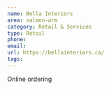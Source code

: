 ```yaml
---
name: Bella Interiors
area: salmon-arm
category: Retail & Services
type: Retail
phone: 
email: 
url: https://bellainteriors.ca/
tags:
---
```


Online ordering